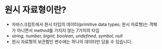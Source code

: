 # 원시 자료형이란?

- 자바스크립트에서 원시 타입의 데이터(primitive data types; 원시 자료형)는 객체가 아니면서 method를 가지지 않는 7가지의 타입
- *string, number, bigint, boolean, undefined, symbol, null*
- 원시 자료형의 보관함인 변수에는 하나의 데이터만 담을 수 있습니다.
